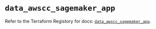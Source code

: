 # `data_awscc_sagemaker_app`

Refer to the Terraform Registory for docs: [`data_awscc_sagemaker_app`](https://registry.terraform.io/providers/hashicorp/awscc/0.70.0/docs/data-sources/sagemaker_app).
